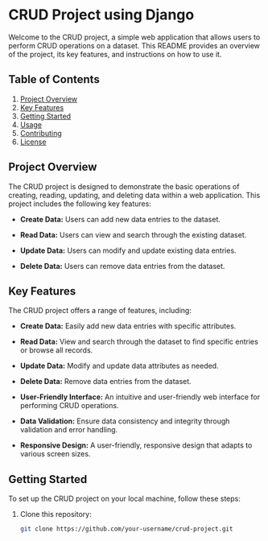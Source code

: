 # CRUD Project using Django

Welcome to the CRUD project, a simple web application that allows users to perform CRUD operations on a dataset. This README provides an overview of the project, its key features, and instructions on how to use it.

## Table of Contents

1. [Project Overview](#project-overview)
2. [Key Features](#key-features)
3. [Getting Started](#getting-started)
4. [Usage](#usage)
5. [Contributing](#contributing)
6. [License](#license)

## Project Overview

The CRUD project is designed to demonstrate the basic operations of creating, reading, updating, and deleting data within a web application. This project includes the following key features:

- **Create Data:** Users can add new data entries to the dataset.

- **Read Data:** Users can view and search through the existing dataset.

- **Update Data:** Users can modify and update existing data entries.

- **Delete Data:** Users can remove data entries from the dataset.

## Key Features

The CRUD project offers a range of features, including:

- **Create Data:** Easily add new data entries with specific attributes.

- **Read Data:** View and search through the dataset to find specific entries or browse all records.

- **Update Data:** Modify and update data attributes as needed.

- **Delete Data:** Remove data entries from the dataset.

- **User-Friendly Interface:** An intuitive and user-friendly web interface for performing CRUD operations.

- **Data Validation:** Ensure data consistency and integrity through validation and error handling.

- **Responsive Design:** A user-friendly, responsive design that adapts to various screen sizes.

## Getting Started

To set up the CRUD project on your local machine, follow these steps:

1. Clone this repository:

   ```bash
   git clone https://github.com/your-username/crud-project.git
